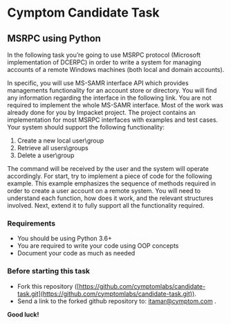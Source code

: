 # Cymptom Candidate Task

## MSRPC using Python
In the following task you’re going to use MSRPC protocol (Microsoft implementation of DCERPC) in order to write a system for managing accounts of a remote Windows machines (both local and domain
accounts).

In specific, you will use MS-SAMR interface API which provides managements functionality for an
account store or directory. You will find any information regarding the interface in the following link.
You are not required to implement the whole MS-SAMR interface. Most of the work was already done
for you by Impacket project. The project contains an implementation for most MSRPC interfaces with
examples and test cases.
Your system should support the following functionality:
1. Create a new local user\group
2. Retrieve all users\groups
3. Delete a user\group

The command will be received by the user and the system will operate accordingly.
For start, try to implement a piece of code for the following example. This example emphasizes the
sequence of methods required in order to create a user account on a remote system. You will need to
understand each function, how does it work, and the relevant structures involved.
Next, extend it to fully support all the functionality required.

### Requirements
- You should be using Python 3.6+
- You are required to write your code using OOP concepts
- Document your code as much as needed

### Before starting this task
- Fork this repository ([https://github.com/cymptomlabs/candidate-task.git](https://github.com/cymptomlabs/candidate-task.git)).
- Send a link to the forked github repository to: itamar@cymptom.com .

**Good luck!**